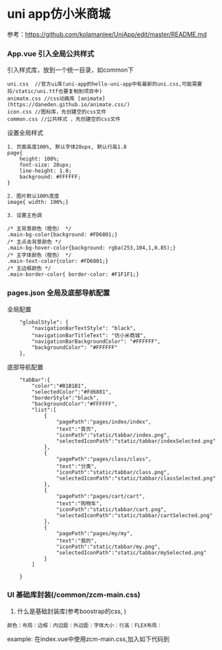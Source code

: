 # uni app仿小米商城

参考：https://github.com/kolamanlee/UniApp/edit/master/README.md

### App.vue 引入全局公共样式

引入样式库，放到一个统一目录，如common下
```
uni.css  //官方ui库(uni-app的hello-uni-app中有最新的uni.css,可能需要将/static/uni.ttf也要复制到项目中)
animate.css //css动画库 [animate](https://daneden.github.io/animate.css/)
icon.css //图标库，先创建空的css文件
common.css //公共样式 ，先创建空的css文件
```
设置全局样式
```
1. 页面高度100%, 默认字体28upx, 默认行高1.8
page{
	height: 100%;
	font-size: 28upx;
	line-height: 1.8;
	background: #FFFFFF;
}

2. 图片默认100%宽度
image{ width: 100%;}

3. 设置主色调

/* 主背景颜色（橙色） */	
.main-bg-color{background: #FD6801;}
/* 主点击背景颜色 */
.main-bg-hover-color{background: rgba(253,104,1,0.85);}
/* 主字体颜色（橙色） */
.main-text-color{color: #FD6801;}
/* 主边框颜色 */
.main-border-color{ border-color: #F1F1F1;}

```
### pages.json 全局及底部导航配置

全局配置
```
	"globalStyle": {
		"navigationBarTextStyle": "black",
		"navigationBarTitleText": "仿小米商城",
		"navigationBarBackgroundColor": "#FFFFFF",
		"backgroundColor": "#FFFFFF"
	},

```
底部导航配置
```
	"tabBar":{
		"color":"#B1B1B1",
		"selectedColor":"#Fd6801",
		"borderStyle":"black",
		"backgroundColor":"#FFFFFF",
		"list":[
			{
				"pagePath":"pages/index/index",
				"text":"首页",
				"iconPath":"static/tabbar/index.png",
				"selectedIconPath":"static/tabbar/indexSelected.png"				
			},
			{
				"pagePath":"pages/class/class",
				"text":"分类",
				"iconPath":"static/tabbar/class.png",
				"selectedIconPath":"static/tabbar/classSelected.png"				
			},
			{
				"pagePath":"pages/cart/cart",
				"text":"购物车",
				"iconPath":"static/tabbar/cart.png",
				"selectedIconPath":"static/tabbar/cartSelected.png"
			},
			{
				"pagePath":"pages/my/my",
				"text":"我的",
				"iconPath":"static/tabbar/my.png",
				"selectedIconPath":"static/tabbar/mySelected.png"
			}
		]
		
	}

```


### UI 基础库封装(/common/zcm-main.css)
1. 什么是基础封装库(参考boostrap的css, )
```
颜色：布局：边框：内边距：外边距：字体大小：行高：FLEX布局：
```
example: 在index.vue中使用zcm-main.css,加入如下代码到<template>中: (注意：position-fixed bottom-0 在HBuilder的内置浏览器中不支持，需要用#ifdef H5 在zcm-main.css等来条件编译区别，以便可以在内置浏览器中支持。)
```
	<view class="d-flex bg-white border-top position-fixed bottom-0 left-0 right-0 " style="height: 90upx;">
		<view class="flex-1 d-flex j-center a-center flex-column line-h">
			<view class="iconfont icon-xihuan line-h"></view>
			收藏			
		</view>
		<view class="flex-1 d-flex j-center a-center flex-column line-h">
			<view class="iconfont icon-gouwuche line-h"></view>
			购物车
		</view>
		<view style="flex:2.5;" class="text-white main-bg-color d-flex j-center a-center flex-column line-h" hover-class="main-bg-hover-color">加入购物车</view>
	</view>

```
2. upx:是在uni-app中定义的屏幕的宽度为750upx.等同于微信中的rpx. 因此所有的宽度和长度都要以前为基础进行计算.
3. 
### 首页开发(vue部分)
1. 首页pages.json
```
				"app-plus":{
					"scrollIndicator":"none",
					"titleNView":{
						"searchInput":{
							"align":"left",
							"backgroundColor":"#F7F7F7",
							"borderRadius":"4px",
							"disabled":true,
							"placeholder":"智能积木，越野四驱",
							"placeholderColor":"#CCCCCC"
						},
						"buttons":[
							// 消息
							{
								"color":"#989898",
								"colorPressed":"#FD6801",
								"float":"left",
								"fontSize":"22px",
								"fontSrc":"/static/font/iconfont.ttf",
								"text":"\ue67a"
							},
							// 扫一扫
							{
								"color":"#989898",
								"colorPressed":"#FD6801",
								"float":"right",
								"fontSize":"22px",
								"fontSrc":"/static/font/iconfont.ttf",
								"text":"\ue661"
							}
						]
					}
				}

```
2. 首页轮播Swiper组件开发
```
a. 创建一个组件目录及文件:components/index/swiper-image.vue
b. 在swiper-image.vue组件文件中写出轮播组件的template和script
c.  相关的关系：
	1).index.vue中引入组件（注意swiperImage与文件swiper-image的关系,以及@代表的路径的位置）：import swiperImage from "@/components/index/swiper-image.vue"
	2).index.vue中提供数据: swipers 
	3).index.vue中的template中加载组件和数据

```
3. 图标分类组件
组件的创建方法类似swiper组件，然后在index.vue中作如下引用:
```
<index-nav    :resdata="indexnavs"></index-nav>
```
4. 分割线组件:因为很多页面都使用，将其作为全局组件，放在main.js中引入
```
<divider></divider>
```
5. 三图广告位组件
```
		<view class="d-flex">
			<image src="/static/images/demo/demo1.jpg"
			lazy-load="true"
			style="width:373upx; height: 530upx;border-right: 2upx solid #F5F5F5;"
			></image>
			
			<view class="d-flex flex-column">
				<image src="/static/images/demo/demo2.jpg"
				style="width: 375upx;height: 264upx;border-bottom: 2upx solid #F5F5F5;"></image>

				<image src="/static/images/demo/demo2.jpg"
				style="width: 375upx;height: 264upx;"></image>
			</view>			
		</view>
```
5. card 组件封装：
```
1. 在index.vue中引入组件中变量加":" 与不加的区别是啥？ 例如card.vue中的showHead与:showHead的区别？
2. card中组件放到/components/common/card.vue中。

```
6. 公共列表组件封装
```
1. 公共价格封装: /components/common/price.vue
2、公共列表组件：/components/common-list.vue: 在组件中引入组件，即在公共列表组件中引入了价格封装组件.

```
7. 顶部选项卡:
```
a.scroll-view
b.swiper



```
8. 加载数据
```
a. 模拟从后端获取数据，进行数据

```
9. 上拉加载更多
```
a. index.vue中的loadmore

```
10. 

### 

### NVUE基础快速入门
1. 基础组件解析
```
1). 文字写在text中
2). <list>的子组件只能包括以下四种组件或是fix定位的组件
    <cell>: 用于定义列表中的子列表项，类似于HTML中的ul之于li. weex会对<cell> 进行高效的内存回收以达到更好的性能
	<header>: 当<header>到达屏幕顶部时，吸附在屏幕顶部
	<refresh>: 用于给列表添加下拉刷新的功能
	<loading>: 用于与特性和<refresh>类似，用于给列表添加上拉加载更多的功能
3). 图片要给指宽度

```
2. nvue中的css注意事项
```
1). 单位只支持px, 不支持em, rem, pt, %, upx
2). 宽度问题，高度问题 宽：750px=100% 高：1250px = 100%
3). 默认为flex布局
4). 不能合着写
5). 背景颜色只能用background-color
6). 选择器只支持单类
7). 引入要用<style src="@/common/nvue-common.css" </style>
8). <div>组件默认是display:flex; flex-direction:row
```
3. nvue组件解析二
```
在weex中的list使用<list @loadmore="">无效。

改用专门的loading组件才有效，如：
<loading  @loading="onLoading" :display="loadingShow">
	<text> ... </text>
</loading>

```
4. nvue与vue页面进行通讯(一)
```
1). 在nvue里的js中使用uni.postMessage(data)发送数据通讯，data为JSON格式(键值对的值仅支持string)
2). 在App.vue里使用onUniNViewMessage进行监听，监听到后就用uni.$emit(data)通知页面
3). 在指面vue中的onLoad(){}中使用uni.$on(data, e=>{})中进行捕获处理


```

4.  vue与nvue共享的变量和数据
```
nvue不支持vuex
1). uni.storage vue和nvue页面可以使用相同的uni.storage存储。这个存储是持久化的。比如登陆状态可以保存在这里。
2). globalData 小程序有globalData机制，这套机制在uni-app里也可以使用，全端通用。在App.vue文件定义globalData，通过getApp().globalData获取数据

```
5.  
### 搜索页开发

### 
### 
### 网上相关资源
```
0. Uni App官网：https://uniapp.dcloud.io/
1. 阿里巴巴图标库：https://www.iconfont.cn/
2. css动画库:  https://daneden.github.io/animate.css/
3. 取色值工具：
4. 前框开发框架 bootstrap中文网：https://www.bootcss.com/,https://v4.bootcss.com/docs/4.3/utilities/flex/
utilities/colors
5. photoshop: 用于图片的像素大小获取，修图等...
```
### vscode/hbuilder/pycharm/django
```
1. hbuilder-->vscode: https://www.jianshu.com/p/74c06e649e71
2. pycharm/django -->vscode: https://www.cnblogs.com/dangkai/p/10137793.html

```
### 
### 